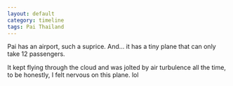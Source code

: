```yaml
---
layout: default
category: timeline
tags: Pai Thailand
---
```


Pai has an airport, such a suprice. And... it has a tiny plane that can only take 12 passengers.

It kept flying through the cloud and was jolted by air turbulence all the time, to be honestly, I felt nervous on this plane. lol

<img src="{{ site_url }}/img/posts/2014-07-19-leave-th.jpg" alt="">

